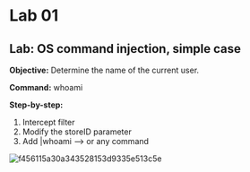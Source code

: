 # Lab 01

## Lab: OS command injection, simple case

**Objective:** Determine the name of the current user.

**Command:** whoami

**Step-by-step:**
1. Intercept filter 
2. Modify the storeID parameter
3. Add |whoami --> or any command

![f456115a30a343528153d9335e513c5e](https://user-images.githubusercontent.com/44063862/106481372-5454d200-64e7-11eb-9fb2-59d94e71b2a7.png)
